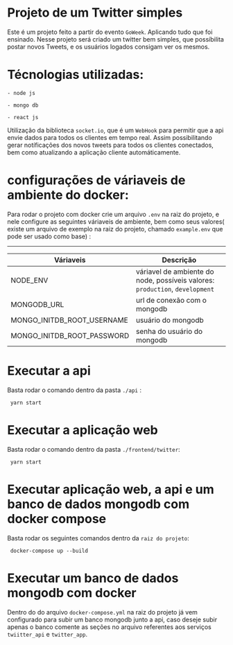 # Projeto de um Twitter simples 
Este é um projeto feito a partir do evento ``GoWeek``. Aplicando tudo que foi ensinado.
Nesse projeto será criado um twitter bem simples, que possíbilita postar novos Tweets, e os usuários logados consigam ver os mesmos.


# Técnologias utilizadas:

    - node js

    - mongo db

    - react js

Utilização da biblioteca ``socket.io``, que é um ``WebHook`` para permitir que a api envie dados para todos os clientes em tempo real.
Assim possibilitando gerar notíficações dos novos tweets para todos os clientes conectados, bem como atualizando a aplicação cliente automáticamente.

# configurações de váriaveis de ambiente do docker:

Para rodar o projeto com docker crie um arquivo ``.env`` na raiz do projeto, e nele configure as seguintes váriaveis de ambiente, bem como seus valores( existe um arquivo de exemplo na raiz do projeto, chamado ``example.env``  que pode ser usado como base) :

---

Váriaveis                      | Descrição
-------------------------------|-----------------------------
NODE_ENV                       | váriavel de ambiente do node, possíveis valores: ``production``, ``development``
MONGODB_URL                    | url de conexão com o mongodb
MONGO_INITDB_ROOT_USERNAME     | usuário do mongodb
MONGO_INITDB_ROOT_PASSWORD     | senha do usuário do mongodb




# Executar a api
Basta rodar o comando dentro da pasta ``./api`` : 
```
 yarn start
```

# Executar a aplicação web
Basta rodar o comando dentro da pasta ``./frontend/twitter``: 
```
 yarn start
```

# Executar aplicação web, a api e um banco de dados mongodb com docker compose
Basta rodar os seguintes comandos dentro da ``raiz do projeto``:
```
 docker-compose up --build
```

# Executar um banco de dados mongodb com docker
Dentro do do arquivo ``docker-compose.yml`` na raiz do projeto já vem configurado para subir um banco mongodb junto a api, caso deseje subir apenas o banco comente as seções no arquivo referentes aos serviços ``twiitter_api`` e ``twitter_app``.

